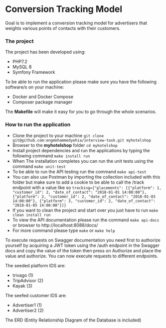 # Conversion Tracking Model

Goal is to implement a conversion tracking model for advertisers that weights various points of contacts with their customers.

### The project

The project has been developed using:

- PHP7.2 
- MySQL 8
- Symfony Framework

To be able to run the application please make sure you have the following software/s on your machine:

- Docker and Docker Compose
- Composer package manager

The **Makefile** will make it easy for you to go through the whole scenarios. 
	  
### How to run the application

- Clone the project to your machine ```git clone git@github.com:engmohammedyehia/interview-task.git myhotelshop```
- Browser to the **myhotelshop** folder ```cd myhotelshop```
- Install project dependencies and run the applications by typing the following command ```make install run```
- When The installation completes you can run the unit tests using the command ```make unit-test```
- To be able to run the API testing run the command ```make api-test```
- You can also use Postman by importing the collection included with this folder but make sure to add a cookie to be able to call the /track endpoint with a value like so ```tracking={"placements": [{"platform": 1, "customer_id": 2, "date_of_contact": "2018-01-01 14:00:00"}, {"platform": 2, "customer_id": 2, "date_of_contact": "2018-01-03 14:00:00"}, {"platform": 3, "customer_id": 2, "date_of_contact": "2018-01-05 14:00:00"}]}```
- If you want to clean the project and start over you just have to run ```make clean install run```
- To view the API documentation please run the command ```make api-docs``` or browser to http://localhost:8088/docs/
- For more command please type ```make``` or ```make help```

To execute requests on Swagger documentation you need first to authorize yourself by acquiring a JWT token using the /auth endpoint 
in the Swagger docs and copy the value of the token then press on Authorize and place the value and authorize. You can now execute requests 
to different endpoints.

The seeded platform IDS are:
- trivago (1)
- TripAdvisor (2)
- Kayak (3)

The seefed customer IDS are:
- Advertiser1 (1)
- Advertiser2 (2)

The ERD (Entity Relationship Diagram of the Database is included)


